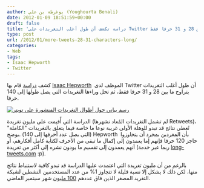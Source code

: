 ```yaml
---
author: يوغرطة بن علي (Youghourta Benali)
date: 2012-01-09 18:51:59+00:00
draft: false
title: 'دراسة تكشف أن طول أغلب التغريدات على Twitter يتراوح ما بين 28 و 31 حرفا فقط  '
type: post
url: /2012/01/more-tweets-28-31-characters-long/
categories:
- Web
tags:
- Isaac Hepworth
- Twitter
---
```


كشف [دراسة](http://thenextweb.com/twitter/2012/01/07/interesting-fact-most-tweets-posted-are-approximately-30-characters-long/) قام بها [Isaac Hepworth](https://twitter.com/#!/isaach)  الموظف لدى Twitter أن طول أغلب التغريدات يتراوح ما بين 28 و 31 حرفا فقط، ثم تحل وراءها التغريدات التي يصل طولها إلى 140 حرفا.




[![رسم بياني حول أطوال التغريدات المنشورة على تويتر](http://www.it-scoop.com/wp-content/uploads/2012/01/most-tweets-posted-are-approximately-30-characters-long.png)
](http://www.it-scoop.com/wp-content/uploads/2012/01/most-tweets-posted-are-approximately-30-characters-long.png)




الدراسة التي أٌقيمت على مليون تغريدة (لم تشمل التغريدات المُعاد نشهرها Retweets)، تُعطي نتائج قد تبدو للوهلة الأولى غريبة نوعا ما خاصة فيما يتعلق بالتغريدات "الكاملة" (التي يصل عدد أحرفها إلى 140) .يوضح Hepworth  بأن المغردين بمجرد أن يتجاوزوا حاجز 120 حرفا فإنهم إما يعمدون إلى إكمال ما تبقى من الأحرف لكتابة كامل أفكارهم، أو أنهم يعمدون إلى تقسيم ما يودون نشره إلى أكثر من تغريدة (ربما عبر خدمة [long-tweets.com](http://long-tweets.com/) :p).




بالرغم من أن مليون تغريدة التي اعتمدت عليها الدراسة قد تبدو كافية لاستنباط نتائج منها، لكن ذلك لا يشكل إلا نسبة قليلة لا تتجاوز 1% من عدد المستخدمين النشطين لشبكة التغريد المصغر الذين فاق عددهم [100 مليون](http://blog.twitter.com/2011/09/one-hundred-million-voices.html) شهر سبتمبر الماضي.
